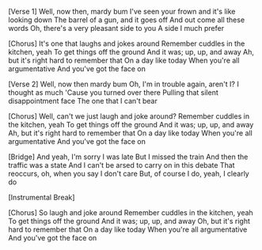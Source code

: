 [Verse 1]
Well, now then, mardy bum
I've seen your frown and it's like looking down
The barrel of a gun, and it goes off
And out come all these words
Oh, there's a very pleasant side to you
A side I much prefer

[Chorus]
It's one that laughs and jokes around
Remember cuddles in the kitchen, yeah
To get things off the ground
And it was; up, up, and away
Ah, but it's right hard to remember that
On a day like today
When you're all argumentative
And you've got the face on

[Verse 2]
Well, now then mardy bum
Oh, I'm in trouble again, aren't I?
I thought as much
'Cause you turned over there
Pulling that silent disappointment face
The one that I can't bear

[Chorus]
Well, can't we just laugh and joke around?
Remember cuddles in the kitchen, yeah
To get things off the ground
And it was; up, up, and away
Ah, but it's right hard to remember that
On a day like today
When you're all argumentative
And you've got the face on

[Bridge]
And yeah, I'm sorry I was late
But I missed the train
And then the traffic was a state
And I can't be arsed to carry on in this debate
That reoccurs, oh, when you say I don't care
But, of course I do, yeah, I clearly do

[Instrumental Break]

[Chorus]
So laugh and joke around
Remember cuddles in the kitchen, yeah
To get things off the ground
And it was; up, up, and away
Oh, but it's right hard to remember that
On a day like today
When you're all argumentative
And you've got the face on
